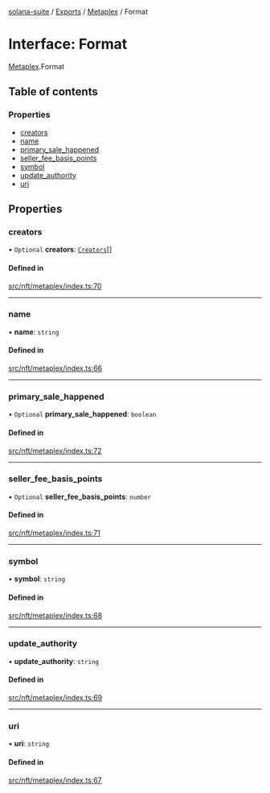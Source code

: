 [solana-suite](../README.md) / [Exports](../modules.md) / [Metaplex](../modules/Metaplex.md) / Format

# Interface: Format

[Metaplex](../modules/Metaplex.md).Format

## Table of contents

### Properties

- [creators](Metaplex.Format.md#creators)
- [name](Metaplex.Format.md#name)
- [primary\_sale\_happened](Metaplex.Format.md#primary_sale_happened)
- [seller\_fee\_basis\_points](Metaplex.Format.md#seller_fee_basis_points)
- [symbol](Metaplex.Format.md#symbol)
- [update\_authority](Metaplex.Format.md#update_authority)
- [uri](Metaplex.Format.md#uri)

## Properties

### creators

• `Optional` **creators**: [`Creators`](Metaplex.Creators.md)[]

#### Defined in

[src/nft/metaplex/index.ts:70](https://github.com/fukaoi/solana-suite/blob/c7cf758/src/nft/metaplex/index.ts#L70)

___

### name

• **name**: `string`

#### Defined in

[src/nft/metaplex/index.ts:66](https://github.com/fukaoi/solana-suite/blob/c7cf758/src/nft/metaplex/index.ts#L66)

___

### primary\_sale\_happened

• `Optional` **primary\_sale\_happened**: `boolean`

#### Defined in

[src/nft/metaplex/index.ts:72](https://github.com/fukaoi/solana-suite/blob/c7cf758/src/nft/metaplex/index.ts#L72)

___

### seller\_fee\_basis\_points

• `Optional` **seller\_fee\_basis\_points**: `number`

#### Defined in

[src/nft/metaplex/index.ts:71](https://github.com/fukaoi/solana-suite/blob/c7cf758/src/nft/metaplex/index.ts#L71)

___

### symbol

• **symbol**: `string`

#### Defined in

[src/nft/metaplex/index.ts:68](https://github.com/fukaoi/solana-suite/blob/c7cf758/src/nft/metaplex/index.ts#L68)

___

### update\_authority

• **update\_authority**: `string`

#### Defined in

[src/nft/metaplex/index.ts:69](https://github.com/fukaoi/solana-suite/blob/c7cf758/src/nft/metaplex/index.ts#L69)

___

### uri

• **uri**: `string`

#### Defined in

[src/nft/metaplex/index.ts:67](https://github.com/fukaoi/solana-suite/blob/c7cf758/src/nft/metaplex/index.ts#L67)
